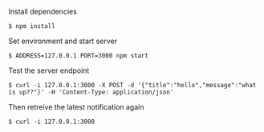 Install dependencies

```
$ npm install
```

Set environment and start server

```
$ ADDRESS=127.0.0.1 PORT=3000 npm start
```

Test the server endpoint

```
$ curl -i 127.0.0.1:3000 -X POST -d '{"title":"hello","message":"what is up??"}' -H 'Content-Type: application/json'
```

Then retreive the latest notification again

```
$ curl -i 127.0.0.1:3000
```
